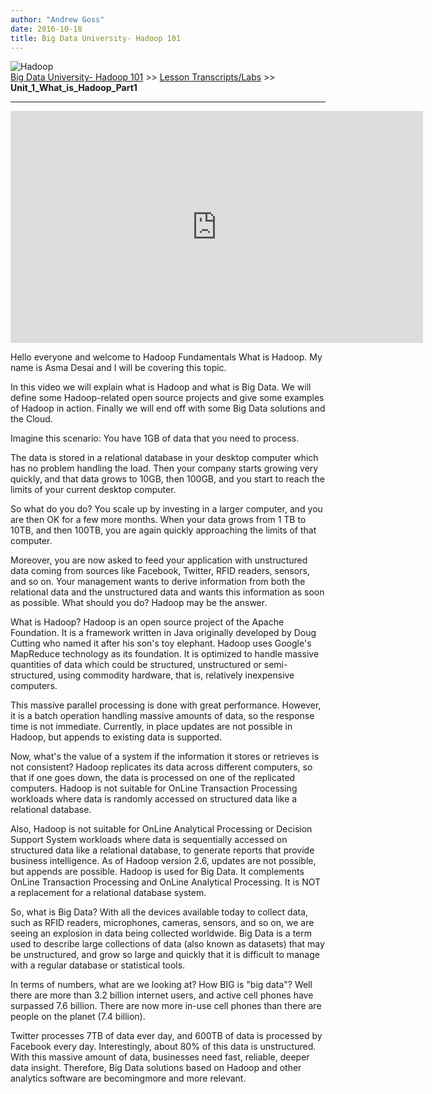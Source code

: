 ```yaml
---
author: "Andrew Goss"
date: 2016-10-18
title: Big Data University- Hadoop 101
---
```

![Hadoop](/img/post/hadoop.png "Hadoop")<br>
<a href="/2016/big-data-university--hadoop-101/">Big Data University- Hadoop 101</a> >> <a href="/page/big_data_university_hadoop_101/lesson_transcripts_labs">Lesson Transcripts/Labs</a> >> <b>Unit_1_What_is_Hadoop_Part1</b>
<hr>

<iframe width="660" height="371" src="https://www.youtube.com/embed/-65WgvIJ5xo" frameborder="0" allowfullscreen></iframe>

Hello everyone and welcome to Hadoop Fundamentals What is Hadoop. My name is Asma Desai and I will be covering this topic.

In this video we will explain what is Hadoop and what is Big Data. We will define some Hadoop-related open source projects and give some examples of Hadoop in action. Finally we will end off with some Big Data solutions and the Cloud.

Imagine this scenario: You have 1GB of data that you need to process.

The data is stored in a relational database in your desktop computer which has no problem handling the load. Then your company starts growing very quickly, and that data grows to 10GB, then 100GB, and you start to reach the limits of your current desktop computer.

So what do you do? You scale up by investing in a larger computer, and you are then OK for a few more months. When your data grows from 1 TB to 10TB, and then 100TB, you are again quickly approaching the limits of that computer.

Moreover, you are now asked to feed your application with unstructured data coming from sources like Facebook, Twitter, RFID readers, sensors, and so on. Your management wants to derive information from both the relational data and the unstructured data and wants this information as soon as possible. What should you do? Hadoop may be the answer.

What is Hadoop? Hadoop is an open source project of the Apache Foundation. It is a framework written in Java originally developed by Doug Cutting who named it after his son's toy elephant. Hadoop uses Google's MapReduce technology as its foundation. It is optimized to handle massive quantities of data which could be structured, unstructured or semi-structured, using commodity hardware, that is, relatively inexpensive computers.

This massive parallel processing is done with great performance. However, it is a batch operation handling massive amounts of data, so the response time is not immediate. Currently, in place updates are not possible in Hadoop, but appends to existing data is supported.

Now, what's the value of a system if the information it stores or retrieves is not consistent? Hadoop replicates its data across different computers, so that if one goes down, the data is processed on one of the replicated computers. Hadoop is not suitable for OnLine Transaction Processing workloads where data is randomly accessed on structured data like a relational database.

Also, Hadoop is not suitable for OnLine Analytical Processing or Decision Support System workloads where data is sequentially accessed on structured data like a relational database, to generate reports that provide business intelligence. As of Hadoop version 2.6, updates are not possible, but appends are possible. Hadoop is used for Big Data. It complements OnLine Transaction Processing and OnLine Analytical Processing. It is NOT a replacement for a relational database system.

So, what is Big Data? With all the devices available today to collect data, such as RFID readers, microphones, cameras, sensors, and so on, we are seeing an explosion in data being collected worldwide. Big Data is a term used to describe large collections of data (also known as datasets) that may be unstructured, and grow so large and quickly that it is difficult to manage with a regular database or statistical tools.

In terms of numbers, what are we looking at? How BIG is "big data"? Well there are more than 3.2 billion internet users, and active cell phones have surpassed 7.6 billion. There are now more in-use cell phones than there are people on the planet (7.4 billion).

Twitter processes 7TB of data ever day, and 600TB of data is processed by Facebook every day. Interestingly, about 80% of this data is unstructured. With this massive amount of data, businesses need fast, reliable, deeper data insight. Therefore, Big Data solutions based on Hadoop and other analytics software are becomingmore and more relevant.